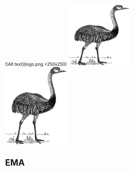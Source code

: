 ![Alt text](logo.png =250x250)
<img src="logo.png" width="200" height="200">
<img src="logo.png" alt="drawing" width="200"/>
# EMA
